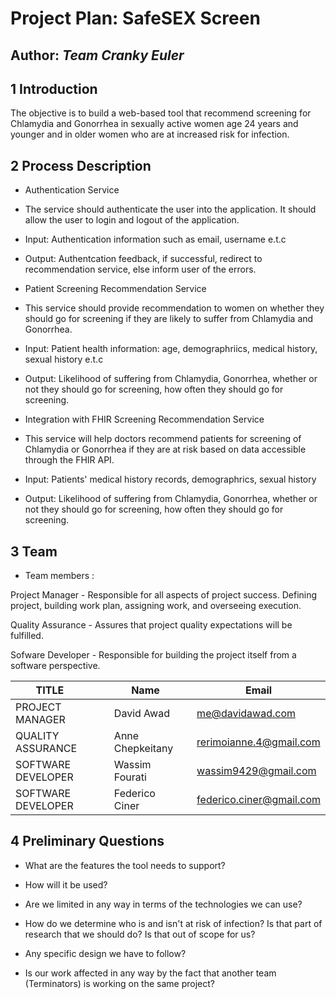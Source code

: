 # Project Plan: SafeSEX Screen

<!-- 
*This is the template for your project plan. The parts in italics are concise explanations of what should go in the corresponding sections and should not appear in the final document.*
-->

## Author: *Team Cranky Euler*


## 1 Introduction

<!-- 
*Here you introduce the product. Keep this  clean and simple, one or two sentences at most.*
--> 

The objective is to build a web-based tool that recommend screening for Chlamydia and Gonorrhea in sexually active women age 24 years and younger and in older women who are at increased risk for infection.	

## 2 Process Description

<!-- *Process description as a set of activities; for each activity, provide the following:* -->
- Authentication Service
- The service should authenticate the user into the application. It should allow the user to login and logout of the application.
- Input: Authentication information such as email, username e.t.c
- Output: Authentcation feedback, if successful, redirect to recommendation service, else inform user of the errors.

- Patient Screening Recommendation Service
- This service should provide recommendation to women on whether they should go for screening if they are likely to suffer from Chlamydia and Gonorrhea.
- Input: Patient health information: age, demographriics, medical history, sexual history e.t.c
- Output: Likelihood of suffering from Chlamydia, Gonorrhea, whether or not they should go for screening, how often they should go for screening.

- Integration with FHIR Screening Recommendation Service
- This service will help doctors recommend patients for screening of Chlamydia or Gonorrhea if they are at risk based on data accessible through the FHIR API.
- Input: Patients' medical history records, demographrics, sexual history
- Output: Likelihood of suffering from Chlamydia, Gonorrhea, whether or not they should go for screening, how often they should go for screening.


## 3 Team

<!-- *Describe the team and their roles (there may be more roles than there are team members)* -->

- Team members : 

Project Manager - Responsible for all aspects of project success. Defining project, building work plan, assigning work, and overseeing execution. 

Quality Assurance - Assures that project quality expectations will be fulfilled.

Sofware Developer - Responsible for building the project itself from a software perspective.  


| TITLE              |  |  | Name             |  | Email                    |
|--------------------|---|---|------------------|---|--------------------------|
| PROJECT MANAGER    |  |  | David Awad       |  | me@davidawad.com         |
| QUALITY ASSURANCE  |  |  | Anne Chepkeitany |  | rerimoianne.4@gmail.com  |
| SOFTWARE DEVELOPER |  |  | Wassim Fourati   |  | wassim9429@gmail.com     |
| SOFTWARE DEVELOPER |  |  | Federico Ciner   |  | federico.ciner@gmail.com |


## 4 Preliminary Questions

- What are the features the tool needs to support? 

- How will it be used? 

- Are we limited in any way in terms of the technologies we can use? 

- How do we determine who is and isn't at risk of infection? Is that part of research that we should do? Is that out of scope for us? 

- Any specific design we have to follow?

- Is our work affected in any way by the fact that another team (Terminators) is working on the same project? 
 




